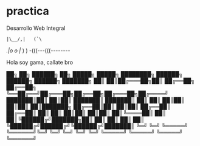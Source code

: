 # practica
Desarrollo Web Integral

    |\__/,|   (`\
  _.|o o  |_   ) )
-(((---(((--------

Hola soy gama, callate bro

██╗  ██╗ ██████╗ ██╗      █████╗      █████╗     ████████╗ ██████╗ ██████╗  ██████╗ ███████╗
██║  ██║██╔═══██╗██║     ██╔══██╗    ██╔══██╗    ╚══██╔══╝██╔═══██╗██╔══██╗██╔═══██╗██╔════╝
███████║██║   ██║██║     ███████║    ███████║       ██║   ██║   ██║██║  ██║██║   ██║███████╗
██╔══██║██║   ██║██║     ██╔══██║    ██╔══██║       ██║   ██║   ██║██║  ██║██║   ██║╚════██║
██║  ██║╚██████╔╝███████╗██║  ██║    ██║  ██║       ██║   ╚██████╔╝██████╔╝╚██████╔╝███████║
╚═╝  ╚═╝ ╚═════╝ ╚══════╝╚═╝  ╚═╝    ╚═╝  ╚═╝       ╚═╝    ╚═════╝ ╚═════╝  ╚═════╝ ╚══════╝
                                                                                            

